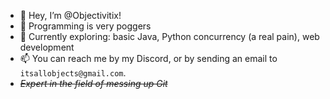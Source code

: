- 👋 Hey, I’m @Objectivitix!
- 👀 Programming is very poggers
- 🌱 Currently exploring: basic Java, Python concurrency (a real pain), web development
- 📫 You can reach me by my Discord, or by sending an email to `itsallobjects@gmail.com`.
- *~~Expert in the field of messing up Git~~*

<!---
Objectivitix/Objectivitix is a ✨ special ✨ repository because its `README.md` (this file) appears on your GitHub profile.
You can click the Preview link to take a look at your changes.
--->
